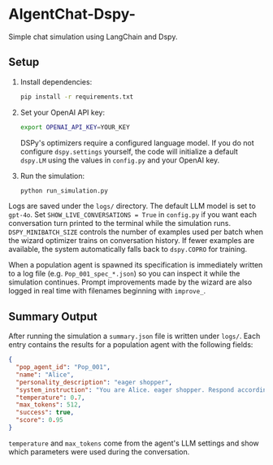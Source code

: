 # AIgentChat-Dspy-

Simple chat simulation using LangChain and Dspy.

## Setup

1. Install dependencies:

   ```bash
   pip install -r requirements.txt
   ```

2. Set your OpenAI API key:

   ```bash
   export OPENAI_API_KEY=YOUR_KEY
   ```

   DSPy's optimizers require a configured language model. If you do not
   configure `dspy.settings` yourself, the code will initialize a default
   `dspy.LM` using the values in `config.py` and your OpenAI key.

3. Run the simulation:

   ```bash
   python run_simulation.py
   ```

Logs are saved under the `logs/` directory.
The default LLM model is set to `gpt-4o`. Set `SHOW_LIVE_CONVERSATIONS = True` in
`config.py` if you want each conversation turn printed to the terminal while the
simulation runs.
`DSPY_MINIBATCH_SIZE` controls the number of examples used per batch when the
wizard optimizer trains on conversation history. If fewer examples are
available, the system automatically falls back to `dspy.COPRO` for training.

When a population agent is spawned its specification is immediately written to a
log file (e.g. `Pop_001_spec_*.json`) so you can inspect it while the
simulation continues. Prompt improvements made by the wizard are also logged in
real time with filenames beginning with `improve_`.

## Summary Output

After running the simulation a `summary.json` file is written under `logs/`.
Each entry contains the results for a population agent with the following
fields:

```json
{
  "pop_agent_id": "Pop_001",
  "name": "Alice",
  "personality_description": "eager shopper",
  "system_instruction": "You are Alice. eager shopper. Respond accordingly.",
  "temperature": 0.7,
  "max_tokens": 512,
  "success": true,
  "score": 0.95
}
```

`temperature` and `max_tokens` come from the agent's LLM settings and show which
parameters were used during the conversation.

